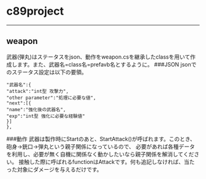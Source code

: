 # c89project
***
## weapon

武器(弾丸)はステータスをjson、動作をweapon.csを継承したclassを用いて作成します。また、武器名=class名=prefavb名とするように。
###JSON
  jsonでのステータス設定は以下の要領。
  
    "武器名":{
    "attack":"int型 攻撃力",
    "other parameter":"処理に必要な値",
    "next":[{
    "name":"強化後の武器名",
    "exp":"int型 強化に必要な経験値"
    }]
    },
  
###動作
  武器は製作時にStartのあと、StartAttack()が呼ばれます。このとき、砲身->銃口->弾丸という親子関係になっているので、
必要があれば各種データを利用し、必要が無く自機に関係なく動かしたいなら親子関係を解消してください。
  接触した際に呼ばれるfunctionはAttackです。何も追記しなければ、当たった対象にダメージを与えるだけです。
